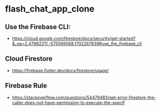 # flash_chat_app_clone

## Use the Firebase CLI:
- https://cloud.google.com/firestore/docs/security/get-started?&_ga=2.47962211.-575599068.1702267839#use_the_firebase_cli

## Cloud Firestore
- https://firebase.flutter.dev/docs/firestore/usage/

## Firebase Rule
- https://stackoverflow.com/questions/54479483/get-error-firestore-the-caller-does-not-have-permission-to-execute-the-specif

